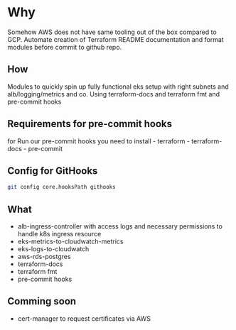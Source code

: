 # Why
Somehow AWS does not have same tooling out of the box compared to GCP.
Automate creation of Terraform README documentation and format modules before commit to github repo.

## How
Modules to quickly spin up fully functional eks setup with right subnets and alb/logging/metrics and co.
Using terraform-docs and terraform fmt and pre-commit hooks
## Requirements for pre-commit hooks
for Run our pre-commit hooks you need to install
	- terraform
	- terraform-docs
	- pre-commit

## Config for GitHooks

```bash
git config core.hooksPath githooks
```

## What
- alb-ingress-controller with access logs and necessary permissions to handle k8s ingress resource
- eks-metrics-to-cloudwatch-metrics
- eks-logs-to-cloudwatch
- aws-rds-postgres
- terraform-docs
- terraform fmt
- pre-commit hooks

## Comming soon
- cert-manager to request certificates via AWS


